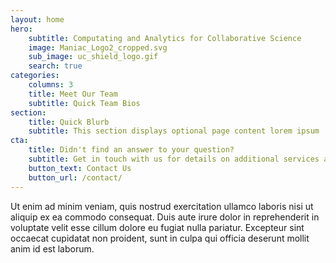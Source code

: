 ```yaml
---
layout: home
hero:
    subtitle: Computating and Analytics for Collaborative Science
    image: Maniac_Logo2_cropped.svg
    sub_image: uc_shield_logo.gif
    search: true
categories:
    columns: 3
    title: Meet Our Team
    subtitle: Quick Team Bios
section:
    title: Quick Blurb
    subtitle: This section displays optional page content lorem ipsum
cta:
    title: Didn't find an answer to your question?
    subtitle: Get in touch with us for details on additional services and custom work pricing
    button_text: Contact Us   
    button_url: /contact/  
---
```


Ut enim ad minim veniam, quis nostrud exercitation ullamco laboris nisi ut aliquip ex ea commodo consequat. Duis aute irure dolor in reprehenderit in voluptate velit esse cillum dolore eu fugiat nulla pariatur. Excepteur sint occaecat cupidatat non proident, sunt in culpa qui officia deserunt mollit anim id est laborum.
